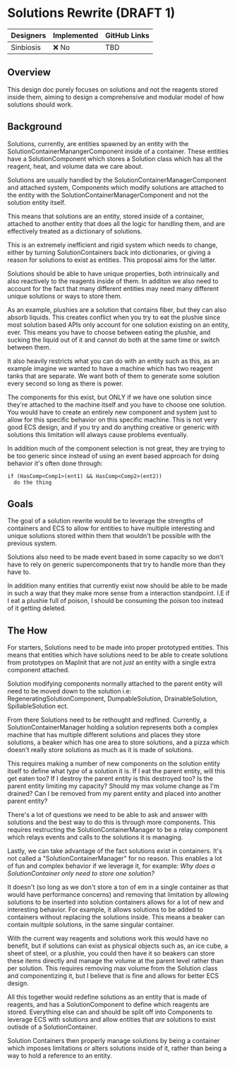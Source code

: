 # Solutions Rewrite (DRAFT 1)

| Designers | Implemented | GitHub Links |
|---|---|---|
| Sinbiosis | :x: No | TBD |

## Overview

This design doc purely focuses on solutions and not the reagents stored inside them, aiming to design a comprehensive and modular model of how solutions should work. 

## Background

Solutions, currently, are entities spawned by an entity with the SolutionContainerManangerComponent inside of a container. These entities have a SolutionComponent which stores a Solution class which has all the reagent, heat, and volume data we care about.  

Solutions are usually handled by the SolutionContainerManagerComponent and attached system, Components which modify solutions are attached to the entity with the SolutionContainerManagerComponent and not the solution entity itself.

This means that solutions are an entity, stored inside of a container, attached to another entity that does all the logic for handling them, and are effectively treated as a dictionary of solutions. 

This is an extremely inefficient and rigid system which needs to change, either by turning SolutionContainers back into dictionaries, or giving a reason for solutions to exist as entities. This proposal aims for the latter.

Solutions should be able to have unique properties, both intrinsically and also reactively to the reagents inside of them. In additon we also need to account for the fact that many different entities may need many different unique solutions or ways to store them.

As an example, plushies are a solution that contains fiber, but they can also absorb liquids. This creates conflict when you try to eat the plushie since most solution based APIs only account for one solution existing on an entity, ever. This means you have to choose between eating the plushie, and sucking the liquid out of it and cannot do both at the same time or switch between them. 

It also heavily restricts what you can do with an entity such as this, as an example imagine we wanted to have a machine which has two reagent tanks that are separate. We want both of them to generate some solution every second so long as there is power. 

The components for this exist, but ONLY if we have one solution since they're attached to the machine itself and you have to choose one solution. You would have to create an entirely new component and system just to allow for this specific behavior on this specific machine. This is not very good ECS design, and if you try and do anything creative or generic with solutions this limitation will always cause problems eventually. 

In addition much of the component selection is not great, they are trying to be too generic since instead of using an event based approach for doing behavior it's often done through: 
```
if (HasComp<Comp1>(ent1) && HasComp<Comp2>(ent2))
  do the thing
```

## Goals

The goal of a solution rewrite would be to leverage the strengths of containers and ECS to allow for entities to have multiple interesting and unique solutions stored within them that wouldn't be possible with the previous system. 

Solutions also need to be made event based in some capacity so we don't have to rely on generic supercomponents that try to handle more than they have to. 

In addition many entities that currently exist now should be able to be made in such a way that they make more sense from a interaction standpoint. I.E if I eat a plushie full of poison, I should be consuming the poison too instead of it getting deleted. 

## The How

For starters, Solutions need to be made into proper prototyped entities. This means that entities which have solutions need to be able to create solutions from prototypes on MapInit that are not *just* an entity with a single extra component attached. 

Solution modifying components normally attached to the parent entity will need to be moved down to the solution i.e: RegeneratingSolutionComponent, DumpableSolution, DrainableSolution, SpillableSolution ect.

From there Solutions need to be rethought and redfined. Currently, a SolutionContainerManager holding a solution represents both a complex machine that has multiple different solutions and places they store solutions, a beaker which has one area to store solutions, and a pizza which doesn't really store solutions as much as it is made of solutions. 

This requires making a number of new components on the solution entity itself to define what *type* of a solution it is. If I eat the parent entity, will this get eaten too? If I destroy the parent entity is this destroyed too? Is the parent entity limiting my capacity? Should my max volume change as I'm drained? Can I be removed from my parent entity and placed into another parent entity? 

There's a lot of questions we need to be able to ask and answer with solutions and the best way to do this is through more components. This requires restructing the SolutionContainerManager to be a relay component which relays events and calls to the solutions it is managing. 

Lastly, we can take advantage of the fact solutions exist in containers. It's not called a "SolutionContainerManager" for no reason. This enables a lot of fun and complex behavior if we leverage it, for example: *Why does a SolutionContainer only need to store one solution?*

It doesn't (so long as we don't store a ton of em in a single container as that would have performance concerns) and removing that limitation by allowing solutions to be inserted into solution containers allows for a lot of new and interesting behavior. For example, it allows solutions to be added to containers without replacing the solutions inside. This means a beaker can contain *multiple* solutions, in the same singular container. 

With the current way reagents and solutions work this would have no benefit, but if solutions can exist as physical objects such as, an ice cube, a sheet of steel, or a plushie, you could then have it so beakers can store these items directly and manage the volume at the parent level rather than per solution. This requires removing max volume from the Solution class and componentizing it, but I believe that is fine and allows for better ECS design. 

All this together would redefine solutions as an entity that is made of reagents, and has a SolutionComponent to define which reagents are stored. Everything else can and should be split off into Components to leverage ECS with solutions and allow entities that *are* solutions to exist outisde of a SolutionContainer. 

Solution Containers then properly manage solutions by being a container which imposes limitations or alters solutions inside of it, rather than being a way to hold a reference to an entity. 
